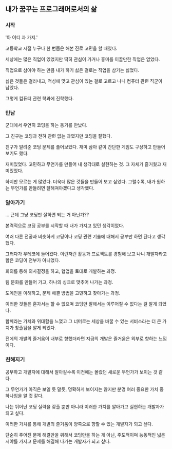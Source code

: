 ## 내가 꿈꾸는 프로그래머로서의 삶

### 시작
'아 어디 과 가지.'

고등학교 시절 누구나 한 번쯤은 해본 진로 고민을 할 때였다.

세상에는 많은 직업이 있었지만 딱히 관심이 가거나 흥미를 이끌만한 직업은 없었다.

직업으로 삼아야 하는 만큼 내가 하기 싫은 걸로는 직업을 삼기는 싫었다.

싫은 것들은 걸러내고, 적성에 맞고 관심이 있는 걸로 고르고 나니 컴퓨터 관련 직군이 남았다.

그렇게 컴퓨터 관련 학과에 진학했다.

### 만남
군대에서 우연히 코딩을 하는 동기를 만났다. 

그 친구는 코딩과 전혀 관련 없는 과였지만 코딩을 잘했다.

친구가 알려준 코딩 문제를 풀어보았다. 재미 삼아 같이 간단한 게임도 구상하고 만들어 보기도 했다.

재미있었다. 고민하고 무언가를 만들어 내 생각대로 실현하는 것. 그 자체가 즐거웠고 재미있었다.

하지만 모르는 게 많았다. 더욱더 많은 것들을 만들어 보고 싶었다. 그럴수록, 내가 원하는 무언가를 만들려면 잘해져야겠다고 생각했다.

### 알아가기
... 근데 그냥 코딩만 잘하면 되는 거 아닌가??

본격적으로 코딩 공부를 시작할 때 내가 가지고 있던 생각이었다.

여러 다른 전공과 비슷하게 코딩이나 코딩 관련 기술에 대해서 공부만 하면 된다고 생각했다.

그러다가 우테코에 들어왔다. 이런저런 활동과 프로젝트를 경험해 보고 나니 개발자라고 함은 코딩이 전부가 아니었다.

회의를 통해 의사결정을 하고, 협업을 토대로 개발하는 과정. 

팀 문화를 만들어 가고, 하나의 싱크로 맞추어 나가는 과정. 

도메인을 이해하고, 문제 해결 방법을 고민하고 찾아가는 과정.

이러한 것들은 혼자서는 할 수 없으며 코딩만 잘해서는 이루어질 수 없다는 걸 알게 되었다.

함께라는 가치와 위대함을 느꼈고 그 너머로는 세상을 바꿀 수 있는 서비스라는 더 큰 가치가 창출됨을 알게 되었다.

전에의 개발의 즐거움이 내부로 향했더라면 지금의 개발은 즐거움은 외부로 향하는 느낌이다.

### 친해지기
공부하고 개발자에 대해서 알아갈수록 이전에는 몰랐던 새로운 무언가가 보이는 것 같다.

그 무언가가 아직은 보일 듯 말듯, 명확하게 보이지는 않지만 분명 여러 중요한 가치 중 하나임을 알 것 같다.

나는 뛰어난 코딩 실력을 갖출 뿐만 아니라 이러한 가치를 알아가고 실현하는 개발자가 되고 싶다.

이러한 가치를 통해 개발의 즐거움이 양쪽으로 향할 수 있는 개발자가 되고 싶다.

단순히 주어진 문제 해결만을 위해서 코딩만을 하는 게 아닌, 주도적이며 능동적인 넓은 시야를 가지고 문제를 해결해 나가는 개발자가 되고 싶다.
